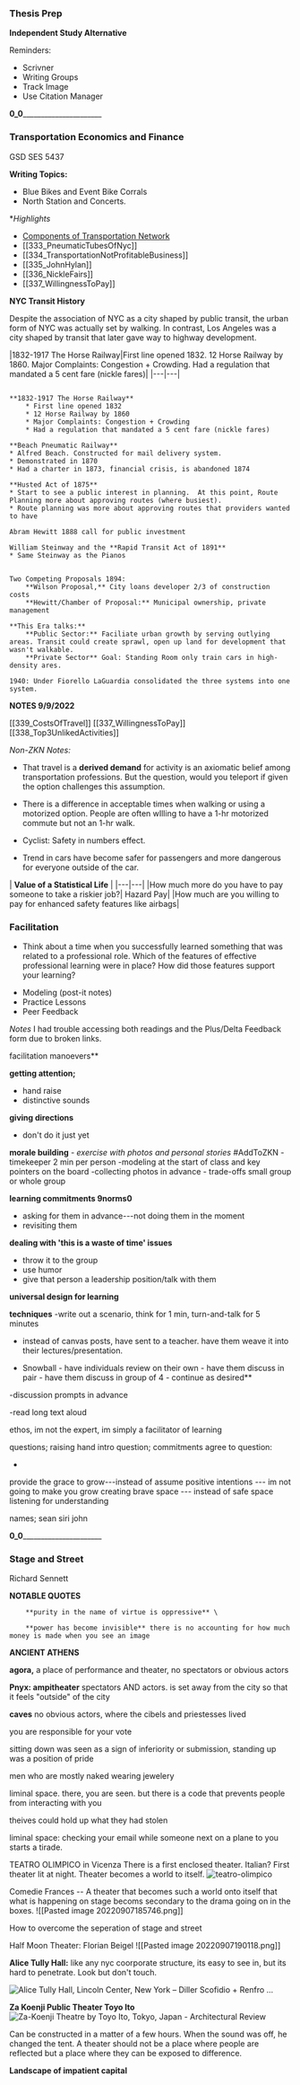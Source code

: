 ### Thesis Prep
**Independent Study Alternative**

Reminders: 
* Scrivner
* Writing Groups
* Track Image 
* Use Citation Manager


__0_0________________________
### Transportation Economics and Finance
GSD SES 5437

**Writing Topics:** 
* Blue Bikes and Event Bike Corrals
* North Station and Concerts. 

**Highlights*
- [ Components of Transportation Network](331_ComponentsOfTransportationNetwork%20)
- [[333_PneumaticTubesOfNyc]]
- [[334_TransportationNotProfitableBusiness]]
- [[335_JohnHylan]]
- [[336_NickleFairs]]
- [[337_WillingnessToPay]]

**NYC Transit History**

Despite the association of NYC as a city shaped by public transit, the urban form of NYC was actually set by walking. In contrast, Los Angeles was a city shaped by transit that later gave way to highway development. 

|1832-1917 The Horse Railway|First line opened 1832. 12 Horse Railway by 1860. 
Major Complaints: Congestion + Crowding. Had a regulation that mandated a 5 cent fare (nickle fares)|
|---|---|

```

**1832-1917 The Horse Railway**
	* First line opened 1832
	* 12 Horse Railway by 1860
	* Major Complaints: Congestion + Crowding
	* Had a regulation that mandated a 5 cent fare (nickle fares)

**Beach Pneumatic Railway**
* Alfred Beach. Constructed for mail delivery system. 
* Demonstrated in 1870
* Had a charter in 1873, financial crisis, is abandoned 1874

**Husted Act of 1875**
* Start to see a public interest in planning.  At this point, Route Planning more about approving routes (where busiest). 
* Route planning was more about approving routes that providers wanted to have

Abram Hewitt 1888 call for public investment

William Steinway and the **Rapid Transit Act of 1891**
* Same Steinway as the Pianos 


Two Competing Proposals 1894: 
	**Wilson Proposal,** City loans developer 2/3 of construction costs
	**Hewitt/Chamber of Proposal:** Municipal ownership, private management

**This Era talks:** 
	**Public Sector:** Faciliate urban growth by serving outlying areas. Transit could create sprawl, open up land for development that wasn't walkable. 
	**Private Sector** Goal: Standing Room only train cars in high-density ares. 

1940: Under Fiorello LaGuardia consolidated the three systems into one system. 
```

**NOTES 9/9/2022**

[[339_CostsOfTravel]]
[[337_WillingnessToPay]]
[[338_Top3UnlikedActivities]]

*Non-ZKN Notes:*
- That travel is a **derived demand** for activity is an axiomatic belief among transportation professions. But the question, would you teleport if given the option challenges this assumption. 

- There is a difference in acceptable times when walking or using a motorized option. People are often wIlling to have a 1-hr motorized commute but not an 1-hr walk. 

- Cyclist: Safety in numbers effect. 

- Trend in cars have become safer for passengers and more dangerous for everyone outside of the car.


| **Value of a Statistical Life** |
|---|---|
|How much more do you have to pay someone to take a riskier job?| Hazard Pay|
|How much are you willing to pay for enhanced safety features like airbags| 


### Facilitation
-   Think about a time when you successfully learned something that was related to a professional role. Which of the features of effective professional learning were in place? How did those features support your learning?

* Modeling (post-it notes)
* Practice Lessons 
* Peer Feedback

*Notes* I had trouble accessing both readings and the Plus/Delta Feedback form due to broken links. 



 facilitation manoevers**

**getting attention;**
- hand raise
- distinctive sounds

**giving directions**
- don't do it just yet

**morale building**
*- exercise with photos and personal stories* #AddToZKN 
	 -timekeeper 2 min per person 
	 -modeling at the start of class and key pointers on the board
	 -collecting photos in advance
	 - trade-offs small group or whole group

**learning commitments 9norms0**
- asking for them in advance---not doing them in the moment
- revisiting them 


**dealing with 'this is a waste of time' issues**
- throw it to the group
- use humor
- give that person a leadership position/talk with them

**universal design for learning** 

**techniques**
-write out a scenario, think for 1 min, turn-and-talk for 5 minutes
- instead of canvas posts, have sent to a teacher. have them weave it into their lectures/presentation. 
 
- Snowball 
		- have individuals review on their own
		- have them discuss in pair
		- have them discuss in group of 4 
		- continue as desired**

-discussion prompts in advance

-read long text aloud


ethos, im not the expert, im simply a facilitator of learning

questions; raising hand intro
question; commitments agree to
question:

-

provide the grace to grow---instead of assume positive intentions --- im not going to make you grow
creating brave space --- instead of safe space
listening for understanding

names; 
sean
siri
john


__0_0________________________
### Stage and Street
Richard Sennett 

**NOTABLE QUOTES** 
		
		**purity in the name of virtue is oppressive** \
		
		**power has become invisible** there is no accounting for how much money is made when you see an image

**ANCIENT ATHENS** 

**agora,** a place of performance and theater, no spectators or obvious actors

**Pnyx: ampitheater** spectators AND actors. is set away from the city so that it feels "outside" of the city

**caves** no obvious actors, where the cibels and priestesses lived

you are responsible for your vote 

sitting down was seen as a sign of inferiority or submission, standing up was a position of pride


men who are mostly naked wearing jewelery

liminal space. there, you are seen. but there is a code that prevents people from interacting with you

theives could hold up what they had stolen


liminal space: checking your email while someone next on a plane to you starts a tirade. 

TEATRO OLIMPICO in Vicenza There is a first enclosed theater. Italian? First theater lit at night. Theater becomes a world to itself. ![](http://yourguidetoitaly.com/slowitaly/wp-content/uploads/2012/07/teatro-olimpico.jpg "teatro-olimpico")

Comedie Frances -- A theater that becomes such a world onto itself that what is happening on stage becoms secondary to the drama going on in the boxes.
![[Pasted image 20220907185746.png]]



How to overcome the seperation of stage and street


Half Moon Theater: Florian Beigel
![[Pasted image 20220907190118.png]]


**Alice Tully Hall:** like any nyc coorporate structure, its easy to see in, but its hard to penetrate. Look but don't touch. 

![Alice Tully Hall, Lincoln Center, New York – Diller Scofidio + Renfro ...](https://tse4.mm.bing.net/th?id=OIP.iqtVQZ6NHM4jvMB6Yo7GZQHaE5&pid=Api)

**Za Koenji Public Theater Toyo Ito**![Za-Koenji Theatre by Toyo Ito, Tokyo, Japan - Architectural Review](https://cdn.ca.emap.com/wp-content/uploads/sites/12/2009/06/AR06_TIA_ZON_003_EDMUND_SUMNER-1024x767.jpg)

Can be constructed in a matter of a few hours. When the sound was off, he changed the tent. 
A theater should not be a place where people are reflected but a place where they can be exposed to difference. 



**Landscape of impatient capital**